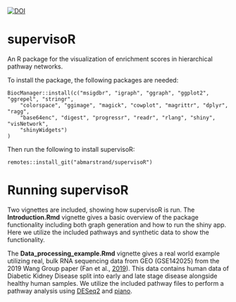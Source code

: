 [![DOI](https://zenodo.org/badge/891108332.svg)](https://doi.org/10.5281/zenodo.15386585)
# supervisoR
An R package for the visualization of enrichment scores in hierarchical pathway networks.

To install the package, the following packages are needed:
```
BiocManager::install(c("msigdbr", "igraph", "ggraph", "ggplot2", "ggrepel", "stringr",
    "colorspace", "ggimage", "magick", "cowplot", "magrittr", "dplyr", "ragg",
    "base64enc", "digest", "progressr", "readr", "rlang", "shiny", "visNetwork",
    "shinyWidgets")
)
```
Then run the following to install supervisoR:
```
remotes::install_git("abmarstrand/supervisoR")
```

# Running supervisoR
Two vignettes are included, showing how supervisoR is run. The **Introduction.Rmd** vignette gives a basic overview of the package functionality including both graph generation and how to run the shiny app. Here we utilize the included pathways and synthetic data to show the functionality.

The **Data_processing_example.Rmd** vignette gives a real world example utilizing real, bulk RNA sequencing data from GEO (GSE142025) from the 2019 Wang Group paper (Fan et al., [2019](https://doi.org/10.2337/db19-0204)). This data contains human data of Diabetic Kidney Disease split into early and late stage disease alongside healthy human samples.
We utilize the included pathway files to perform a pathway analysis using [DESeq2](https://bioconductor.org/packages/release/bioc/html/DESeq2.html) and [piano](https://bioconductor.org/packages/release/bioc/html/piano.html).


